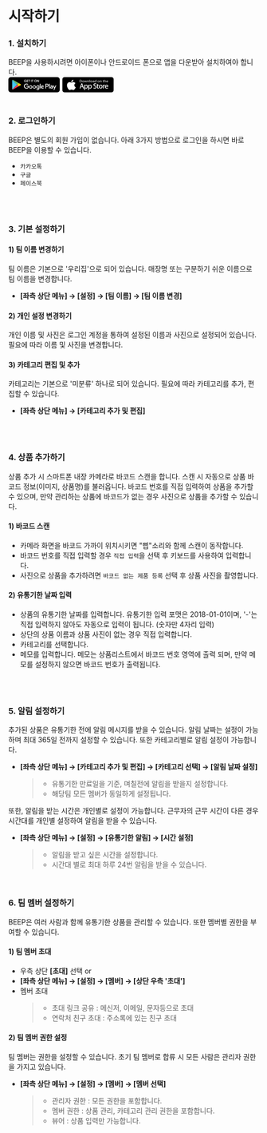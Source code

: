 # 시작하기 

### 1. 설치하기
BEEP을 사용하시려면 아이폰이나 안드로이드 폰으로 앱을 다운받아 설치하여야 합니다.<br/>
[![github pages](_images/googleplay.png)](http://play.google.com/store/apps/details?id=com.bgpworks.beep)
[![github pages](_images/appstore.png)](http://itunes.apple.com/app/1242739153)
<br>
<br>

### 2. 로그인하기
BEEP은 별도의 회원 가입이 없습니다. 아래 3가지 방법으로 로그인을 하시면 바로 BEEP을 이용할 수 있습니다.
- `카카오톡`
- `구글`
- `페이스북`
<br>
<br>

### 3. 기본 설정하기
#### 1) 팀 이름 변경하기<br/>
 팀 이름은 기본으로 '우리집'으로 되어 있습니다. 매장명 또는 구분하기 쉬운 이름으로 팀 이름을 변경합니다.
 - <b>[좌측 상단 메뉴] → [설정] → [팀 이름] → [팀 이름 변경]</b>
 
   
#### 2) 개인 설정 변경하기<br/>
 개인 이름 및 사진은 로그인 계정을 통하여 설정된 이름과 사진으로 설정되어 있습니다. 필요에 따라 이름 및 사진을 변경합니다.
 
#### 3) 카테고리 편집 및 추가<br/>
 카테고리는 기본으로 '미분류' 하나로 되어 있습니다. 필요에 따라 카테고리를 추가, 편집할 수 있습니다.
 - <b>[좌측 상단 메뉴] → [카테고리 추가 및 편집]</b> 
<br>
<br>

### 4. 상품 추가하기
상품 추가 시 스마트폰 내장 카메라로 바코드 스캔을 합니다. 스캔 시 자동으로 상품 바코드 정보(이미지, 상품명)를 불러옵니다.
바코드 번호를 직접 입력하여 상품을 추가할 수 있으며, 만약 관리하는 상품에 바코드가 없는 경우 사진으로 상품을 추가할 수 있습니다.
#### 1) 바코드 스캔 
  * 카메라 화면을 바코드 가까이 위치시키면 "삡"소리와 함께 스캔이 동작합니다.
  * 바코드 번호를 직접 입력할 경우 `직접 입력`을 선택 후 키보드를 사용하여 입력합니다.
  * 사진으로 상품을 추가하려면 `바코드 없는 제품 등록` 선택 후 상품 사진을 촬영합니다.

#### 2) 유통기한 날짜 입력 
  * 상품의 유통기한 날짜를 입력합니다. 유통기한 입력 포맷은 2018-01-01이며, '-'는 직접 입력하지 않아도 자동으로 입력이 됩니다. (숫자만 4자리 입력)   
  * 상단의 상품 이름과 상품 사진이 없는 경우 직접 입력합니다.
  * 카테고리를 선택합니다.
  * 메모를 입력합니다. 메모는 상품리스트에서 바코드 번호 영역에 출력 되며, 만약 메모를 설정하지 않으면 바코드 번호가 출력됩니다. 
<br>
<br>

### 5. 알림 설정하기
추가된 상품은 유통기한 전에 알림 메시지를 받을 수 있습니다. 알림 날짜는 설정이 가능하며 최대 365일 전까지 설정할 수 있습니다. 또한 카테고리별로 알림 설정이 가능합니다.
- <b>[좌측 상단 메뉴] → [카테고리 추가 및 편집] → [카테고리 선택] → [알림 날짜 설정]</b>
  > * 유통기한 만료일을 기준, 며칠전에 알림을 받을지 설정합니다.
  > * 해당팀 모든 멤버가 동일하게 설정됩니다.

또한, 알림을 받는 시간은 개인별로 설정이 가능합니다. 근무자의 근무 시간이 다른 경우 시간대를 개인별 설정하여 알림을 받을 수 있습니다.
- <b>[좌측 상단 메뉴] → [설정] → [유통기한 알림] → [시간 설정]</b>
  > * 알림을 받고 싶은 시간을 설정합니다.
  > * 시간대 별로 최대 하루 24번 알림을 받을 수 있습니다.
<br> 

### 6. 팀 멤버 설정하기
BEEP은 여러 사람과 함께 유통기한 상품을 관리할 수 있습니다. 또한 멤버별 권한을 부여할 수 있습니다.
#### 1) 팀 멤버 초대<br/>
- 우측 상단 <b>[초대]</b> 선택 or
- <b>[좌측 상단 메뉴] → [설정] → [멤버] → [상단 우측 '초대']</b>
- 멤버 초대
  > * 초대 링크 공유 : 메신저, 이메일, 문자등으로 초대
  > * 연락처 친구 초대 : 주소록에 있는 친구 초대
#### 2) 팀 멤버 권한 설정<br/>
팀 멤버는 권한을 설정할 수 있습니다. 초기 팀 멤버로 합류 시 모든 사람은 관리자 권한을 가지고 있습니다.
- <b>[좌측 상단 메뉴] → [설정] → [멤버] → [멤버 선택]</b>
  > * 관리자 권한 : 모든 권한을 포함합니다.
  > * 멤버 권한 : 상품 관리, 카테고리 관리 권한을 포함합니다.
  > * 뷰어 : 상품 입력만 가능합니다.

